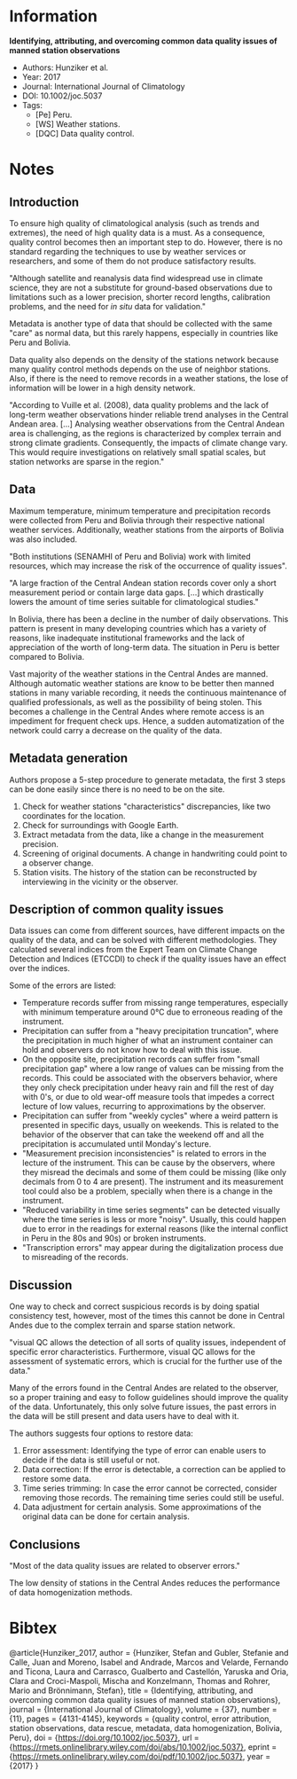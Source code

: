 # Information

**Identifying, attributing, and overcoming common data quality issues of manned
station observations**

- Authors: Hunziker et al.
- Year: 2017
- Journal: International Journal of Climatology
- DOI: 10.1002/joc.5037
- Tags:
    - [Pe] Peru.
    - [WS] Weather stations.
    - [DQC] Data quality control.

# Notes

## Introduction

To ensure high quality of climatological analysis (such as trends and extremes),
the need of high quality data is a must. As a consequence, quality control
becomes then an important step to do. However, there is no standard regarding the
techniques to use by weather services or researchers, and some of them do not
produce satisfactory results.

"Although satellite and reanalysis data find widespread use in climate science,
they are not a substitute for ground-based observations due to limitations such
as a lower precision, shorter record lengths, calibration problems, and the need
for _in situ_ data for validation."

Metadata is another type of data that should be collected with the same "care" as
normal data, but this rarely happens, especially in countries like Peru and
Bolivia.

Data quality also depends on the density of the stations network because many
quality control methods depends on the use of neighbor stations. Also, if there
is the need to remove records in a weather stations, the lose of information will
be lower in a high density network.

"According to Vuille et al. (2008), data quality problems and the lack of
long-term weather observations hinder reliable trend analyses in the Central
Andean area. [...] Analysing weather observations from the Central Andean area is
challenging, as the regions is characterized by complex terrain and strong
climate gradients. Consequently, the impacts of climate change vary. This would
require investigations on relatively small spatial scales, but station networks
are sparse in the region."

## Data

Maximum temperature, minimum temperature and precipitation records were collected
from Peru and Bolivia through their respective national weather services.
Additionally, weather stations from the airports of Bolivia was also included.

"Both institutions (SENAMHI of Peru and Bolivia) work with limited resources,
which may increase the risk of the occurrence of quality issues".

"A large fraction of the Central Andean station records cover only a short
measurement period or contain large data gaps. [...] which drastically lowers the
amount of time series suitable for climatological studies."

In Bolivia, there has been a decline in the number of daily observations. This
pattern is present in many developing countries which has a variety of reasons,
like inadequate institutional frameworks and the lack of appreciation of the
worth of long-term data. The situation in Peru is better compared to Bolivia.

Vast majority of the weather stations in the Central Andes are manned. Although
automatic weather stations are know to be better then manned stations in many
variable recording, it needs the continuous maintenance of qualified
professionals, as well as the possibility of being stolen. This becomes
a challenge in the Central Andes where remote access is an impediment for
frequent check ups. Hence, a sudden automatization of the network could carry
a decrease on the quality of the data.

## Metadata generation

Authors propose a 5-step procedure to generate metadata, the first 3 steps can be
done easily since there is no need to be on the site.

1. Check for weather stations "characteristics" discrepancies, like two
   coordinates for the location.
2. Check for surroundings with Google Earth.
3. Extract metadata from the data, like a change in the measurement precision.
4. Screening of original documents. A change in handwriting could point to
   a observer change.
5. Station visits. The history of the station can be reconstructed by
   interviewing in the vicinity or the observer.

## Description of common quality issues

Data issues can come from different sources, have different impacts on the
quality of the data, and can be solved with different methodologies. They
calculated several indices from the Expert Team on Climate Change Detection and
Indices (ETCCDI) to check if the quality issues have an effect over the indices.

Some of the errors are listed:

- Temperature records suffer from missing range temperatures, especially with
  minimum temperature around 0°C due to erroneous reading of the instrument.
- Precipitation can suffer from a "heavy precipitation truncation", where the
  precipitation in much higher of what an instrument container can hold and
  observers do not know how to deal with this issue.
- On the opposite site, precipitation records can suffer from "small
  precipitation gap" where a low range of values can be missing from the records.
  This could be associated with the observers behavior, where they only check
  precipitation under heavy rain and fill the rest of day with 0's, or due to old
  wear-off measure tools that impedes a correct lecture of low values, recurring
  to approximations by the observer.
- Precipitation can suffer from "weekly cycles" where a weird pattern is
  presented in specific days, usually on weekends. This is related to the
  behavior of the observer that can take the weekend off and all the
  precipitation is accumulated until Monday's lecture.
- "Measurement precision inconsistencies" is related to errors in the lecture of
  the instrument. This can be cause by the observers, where they misread the
  decimals and some of them could be missing (like only decimals from 0 to 4 are
  present). The instrument and its measurement tool could also be a problem,
  specially when there is a change in the instrument.
- "Reduced variability in time series segments" can be detected visually where
  the time series is less or more "noisy". Usually, this could happen due to
  error in the readings for external reasons (like the internal conflict in Peru
  in the 80s and 90s) or broken instruments.
- "Transcription errors" may appear during the digitalization process due to
  misreading of the records.

## Discussion

One way to check and correct suspicious records is by doing spatial consistency
test, however, most of the times this cannot be done in Central Andes due to the
complex terrain and sparse station network.

"visual QC allows the detection of all sorts of quality issues, independent of
specific error characteristics. Furthermore, visual QC allows for the assessment
of systematic errors, which is crucial for the further use of the data."

Many of the errors found in the Central Andes are related to the observer, so
a proper training and easy to follow guidelines should improve the quality of the
data. Unfortunately, this only solve future issues, the past errors in the data
will be still present and data users have to deal with it.

The authors suggests four options to restore data:

1. Error assessment: Identifying the type of error can enable users to decide if
   the data is still useful or not.
2. Data correction: If the error is detectable, a correction can be applied to
   restore some data.
3. Time series trimming: In case the error cannot be corrected, consider removing
   those records. The remaining time series could still be useful.
4. Data adjustment for certain analysis. Some approximations of the original data
   can be done for certain analysis.

## Conclusions

"Most of the data quality issues are related to observer errors."

The low density of stations in the Central Andes reduces the performance of data
homogenization methods.

# Bibtex

@article{Hunziker_2017,
    author = {Hunziker, Stefan and Gubler, Stefanie and Calle, Juan and Moreno, Isabel and Andrade, Marcos and Velarde, Fernando and Ticona, Laura and Carrasco, Gualberto and Castellón, Yaruska and Oria, Clara and Croci-Maspoli, Mischa and Konzelmann, Thomas and Rohrer, Mario and Brönnimann, Stefan},
    title = {Identifying, attributing, and overcoming common data quality issues of manned station observations},
    journal = {International Journal of Climatology},
    volume = {37},
    number = {11},
    pages = {4131-4145},
    keywords = {quality control, error attribution, station observations, data rescue, metadata, data homogenization, Bolivia, Peru},
    doi = {https://doi.org/10.1002/joc.5037},
    url = {https://rmets.onlinelibrary.wiley.com/doi/abs/10.1002/joc.5037},
    eprint = {https://rmets.onlinelibrary.wiley.com/doi/pdf/10.1002/joc.5037},
    year = {2017}
}

